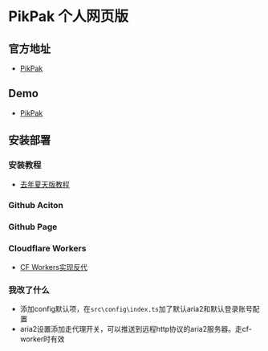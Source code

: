 # PikPak 个人网页版

## 官方地址

 * [PikPak](https://mypikpak.com)

## Demo
 * [PikPak](https://mumuchenchen.github.io/pikpak/)

## 安装部署

### 安装教程
  * [去年夏天版教程](https://www.tjsky.net/?p=201)
### Github Aciton

### Github Page

### Cloudflare Workers
  * [CF Workers实现反代](cf-worker)

### 我改了什么
+ 添加config默认项，在`src\config\index.ts`加了默认aria2和默认登录账号配置
+ aria2设置添加走代理开关，可以推送到远程http协议的aria2服务器。走cf-worker时有效
